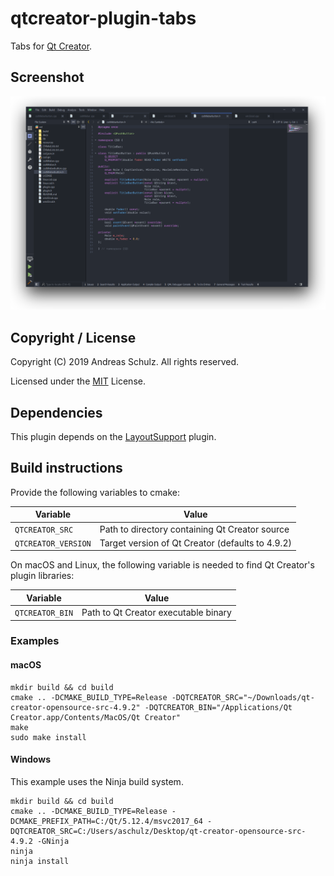 # qtcreator-plugin-tabs

Tabs for [Qt Creator](http://qt-project.org/wiki/Category:Tools::QtCreator).

## Screenshot

![Screenshot](./docs/screenshot.png "Screenshot")

## Copyright / License

Copyright (C) 2019 Andreas Schulz. All rights reserved.

Licensed under the [MIT](https://github.com/Longhanks/qtcreator-plugin-tabs/blob/master/LICENSE) License.

## Dependencies

This plugin depends on the [LayoutSupport](https://github.com/Longhanks/qtcreator-plugin-layoutsupport) plugin.

## Build instructions

Provide the following variables to cmake:

| Variable            | Value                                            |
| ------------------- | ------------------------------------------------ |
| `QTCREATOR_SRC`     | Path to directory containing Qt Creator source   |
| `QTCREATOR_VERSION` | Target version of Qt Creator (defaults to 4.9.2) |

On macOS and Linux, the following variable is needed to find Qt Creator's plugin libraries:

| Variable            | Value                                            |
| ------------------- | ------------------------------------------------ |
| `QTCREATOR_BIN`     | Path to Qt Creator executable binary             |

### Examples

#### macOS

```
mkdir build && cd build
cmake .. -DCMAKE_BUILD_TYPE=Release -DQTCREATOR_SRC="~/Downloads/qt-creator-opensource-src-4.9.2" -DQTCREATOR_BIN="/Applications/Qt Creator.app/Contents/MacOS/Qt Creator"
make
sudo make install
```

#### Windows

This example uses the Ninja build system.

```
mkdir build && cd build
cmake .. -DCMAKE_BUILD_TYPE=Release -DCMAKE_PREFIX_PATH=C:/Qt/5.12.4/msvc2017_64 -DQTCREATOR_SRC=C:/Users/aschulz/Desktop/qt-creator-opensource-src-4.9.2 -GNinja
ninja
ninja install
```
